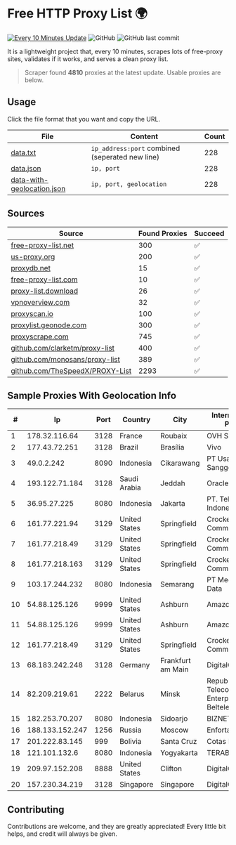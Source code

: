 
# Free HTTP Proxy List 🌍

[![Every 10 Minutes Update](https://github.com/mertguvencli/http-proxy-list/actions/workflows/main.yml/badge.svg?branch=main)](https://github.com/mertguvencli/http-proxy-list/actions/workflows/main.yml)
![GitHub](https://img.shields.io/github/license/mertguvencli/http-proxy-list)
![GitHub last commit](https://img.shields.io/github/last-commit/mertguvencli/http-proxy-list)

It is a lightweight project that, every 10 minutes, scrapes lots of free-proxy sites, validates if it works, and serves a clean proxy list.


> Scraper found **4810** proxies at the latest update. Usable proxies are below.

## Usage

Click the file format that you want and copy the URL.


|File|Content|Count|
|----|-------|-----|
|[data.txt](https://raw.githubusercontent.com/mertguvencli/http-proxy-list/main/proxy-list/data.txt)|`ip_address:port` combined (seperated new line)|228|
|[data.json](https://raw.githubusercontent.com/mertguvencli/http-proxy-list/main/proxy-list/data.json)|`ip, port`|228|
|[data-with-geolocation.json](https://raw.githubusercontent.com/mertguvencli/http-proxy-list/main/proxy-list/data-with-geolocation.json)|`ip, port, geolocation`|228|

## Sources

|Source|Found Proxies|Succeed|
|------|-------------|-------|
|[free-proxy-list.net](https://free-proxy-list.net)|300|✅|
|[us-proxy.org](https://www.us-proxy.org)|200|✅|
|[proxydb.net](http://proxydb.net)|15|✅|
|[free-proxy-list.com](https://free-proxy-list.com/?page=&port=&type%5B%5D=http&type%5B%5D=https&up_time=0&search=Search)|10|✅|
|[proxy-list.download](https://www.proxy-list.download/HTTP)|26|✅|
|[vpnoverview.com](https://vpnoverview.com/privacy/anonymous-browsing/free-proxy-servers)|32|✅|
|[proxyscan.io](https://www.proxyscan.io)|100|✅|
|[proxylist.geonode.com](https://proxylist.geonode.com/api/proxy-list?limit=300&page=1&sort_by=lastChecked&sort_type=desc&protocols=http,https)|300|✅|
|[proxyscrape.com](https://api.proxyscrape.com/v2/?request=displayproxies&protocol=http&timeout=10000&country=all&ssl=all&anonymity=all)|745|✅|
|[github.com/clarketm/proxy-list](https://raw.githubusercontent.com/clarketm/proxy-list/master/proxy-list-raw.txt)|400|✅|
|[github.com/monosans/proxy-list](https://raw.githubusercontent.com/monosans/proxy-list/main/proxies/http.txt)|389|✅|
|[github.com/TheSpeedX/PROXY-List](https://raw.githubusercontent.com/TheSpeedX/PROXY-List/master/http.txt)|2293|✅|


## Sample Proxies With Geolocation Info

|#|Ip|Port|Country|City|Internet Service Provider|
|-|--|----|-------|----|-------------------------|
|1|178.32.116.64|3128|France|Roubaix|OVH SAS|
|2|177.43.72.251|3128|Brazil|Brasília|Vivo|
|3|49.0.2.242|8090|Indonesia|Cikarawang|PT Usaha Adi Sanggoro|
|4|193.122.71.184|3128|Saudi Arabia|Jeddah|Oracle Corporation|
|5|36.95.27.225|8080|Indonesia|Jakarta|PT. Telekomunikasi Indonesia|
|6|161.77.221.94|3129|United States|Springfield|Crocker Communications|
|7|161.77.218.49|3129|United States|Springfield|Crocker Communications|
|8|161.77.218.163|3129|United States|Springfield|Crocker Communications|
|9|103.17.244.232|8080|Indonesia|Semarang|PT Media Sarana Data|
|10|54.88.125.126|9999|United States|Ashburn|Amazon.com, Inc.|
|11|54.88.125.126|9999|United States|Ashburn|Amazon.com, Inc.|
|12|161.77.218.49|3129|United States|Springfield|Crocker Communications|
|13|68.183.242.248|3128|Germany|Frankfurt am Main|DigitalOcean, LLC|
|14|82.209.219.61|2222|Belarus|Minsk|Republican Unitary Telecommunication Enterprise Beltelecom|
|15|182.253.70.207|8080|Indonesia|Sidoarjo|BIZNET|
|16|188.133.152.247|1256|Russia|Moscow|Enforta-MSK|
|17|201.222.83.145|999|Bolivia|Santa Cruz|Cotas Ltda.|
|18|121.101.132.6|8080|Indonesia|Yogyakarta|TERABIT|
|19|209.97.152.208|8888|United States|Clifton|DigitalOcean, LLC|
|20|157.230.34.219|3128|Singapore|Singapore|DigitalOcean, LLC|



## Contributing

Contributions are welcome, and they are greatly appreciated! Every
little bit helps, and credit will always be given.

